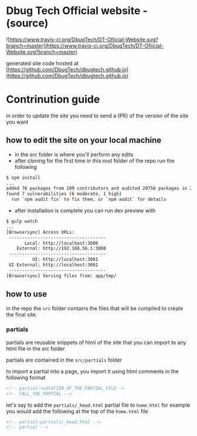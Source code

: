 # Dbug Tech Official website - (source)

![https://www.travis-ci.org/DbugTech/DT-Ofiicial-Website.svg?branch=master](https://www.travis-ci.org/DbugTech/DT-Ofiicial-Website.svg?branch=master)

generated site code hosted at [https://github.com/DbugTech/dbugtech.github.io](https://github.com/DbugTech/dbugtech.github.io)

# Contrinution guide
in order to update the site you need to send a (PR) of the version of the site you want

## how to edit the site on your local machine

- in the src folder is where you'll perform any edits
- after cloning for the first time in this root folder of the repo run the following

```bash
$ npm install
...
added 76 packages from 109 contributors and audited 20756 packages in 236.433s
found 7 vulnerabilities (6 moderate, 1 high)
  run `npm audit fix` to fix them, or `npm audit` for details
```

- after installation is complete you can run dev preview with

```bash
$ gulp watch
...
[Browsersync] Access URLs:
 -------------------------------------
       Local: http://localhost:3000
    External: http://192.168.56.1:3000
 -------------------------------------
          UI: http://localhost:3001
 UI External: http://localhost:3001
 -------------------------------------
[Browsersync] Serving files from: app/tmp/
```

## how to use

in the repo the `src` folder contains the files that will be compiled to create the final site.

### partials

partials are reusable snippets of html of the site that you can import to any html file in the src folder

partials are contained in the `src/partials` folder

to import a partial into a page, you import it using html comments in the following format

```html
<!-- partial:<LOCATION_OF_THE_PARTIAL_FILE-->
<!-- CALL_THE_PARTIAL -->
```

let's say to add the `partials/_head.html` partial file to `home.html` for example you would add the following at the top of the `home.html` file

```html
<!-- partial:partials/_head.html -->
<!-- partial -->
```